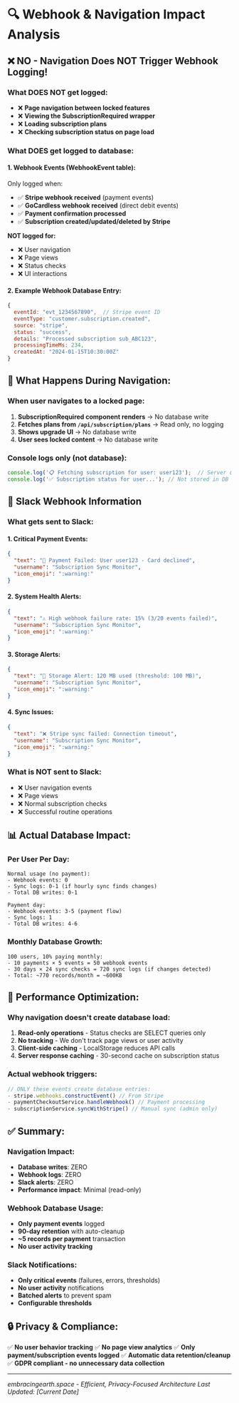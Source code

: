 # 🔍 Webhook & Navigation Impact Analysis

## ❌ **NO - Navigation Does NOT Trigger Webhook Logging!**

### **What DOES NOT get logged:**
- ❌ **Page navigation between locked features**
- ❌ **Viewing the SubscriptionRequired wrapper**
- ❌ **Loading subscription plans**
- ❌ **Checking subscription status on page load**

### **What DOES get logged to database:**

#### **1. Webhook Events (WebhookEvent table):**
Only logged when:
- ✅ **Stripe webhook received** (payment events)
- ✅ **GoCardless webhook received** (direct debit events)
- ✅ **Payment confirmation processed**
- ✅ **Subscription created/updated/deleted by Stripe**

**NOT logged for:**
- ❌ User navigation
- ❌ Page views
- ❌ Status checks
- ❌ UI interactions

#### **2. Example Webhook Database Entry:**
```javascript
{
  eventId: "evt_1234567890",  // Stripe event ID
  eventType: "customer.subscription.created",
  source: "stripe",
  status: "success",
  details: "Processed subscription sub_ABC123",
  processingTimeMs: 234,
  createdAt: "2024-01-15T10:30:00Z"
}
```

## 📱 **What Happens During Navigation:**

### **When user navigates to a locked page:**

1. **SubscriptionRequired component renders** → No database write
2. **Fetches plans from `/api/subscription/plans`** → Read only, no logging
3. **Shows upgrade UI** → No database write
4. **User sees locked content** → No database write

### **Console logs only (not database):**
```javascript
console.log('📋 Fetching subscription for user: user123');  // Server console only
console.log('✅ Subscription status for user...'); // Not stored in DB
```

## 🔔 **Slack Webhook Information**

### **What gets sent to Slack:**

#### **1. Critical Payment Events:**
```json
{
  "text": "🚨 Payment Failed: User user123 - Card declined",
  "username": "Subscription Sync Monitor",
  "icon_emoji": ":warning:"
}
```

#### **2. System Health Alerts:**
```json
{
  "text": "⚠️ High webhook failure rate: 15% (3/20 events failed)",
  "username": "Subscription Sync Monitor",
  "icon_emoji": ":warning:"
}
```

#### **3. Storage Alerts:**
```json
{
  "text": "🚨 Storage Alert: 120 MB used (threshold: 100 MB)",
  "username": "Subscription Sync Monitor",
  "icon_emoji": ":warning:"
}
```

#### **4. Sync Issues:**
```json
{
  "text": "❌ Stripe sync failed: Connection timeout",
  "username": "Subscription Sync Monitor",
  "icon_emoji": ":warning:"
}
```

### **What is NOT sent to Slack:**
- ❌ User navigation events
- ❌ Page views
- ❌ Normal subscription checks
- ❌ Successful routine operations

## 📊 **Actual Database Impact:**

### **Per User Per Day:**
```
Normal usage (no payment):
- Webhook events: 0
- Sync logs: 0-1 (if hourly sync finds changes)
- Total DB writes: 0-1

Payment day:
- Webhook events: 3-5 (payment flow)
- Sync logs: 1
- Total DB writes: 4-6
```

### **Monthly Database Growth:**
```
100 users, 10% paying monthly:
- 10 payments × 5 events = 50 webhook events
- 30 days × 24 sync checks = 720 sync logs (if changes detected)
- Total: ~770 records/month = ~600KB
```

## 🎯 **Performance Optimization:**

### **Why navigation doesn't create database load:**

1. **Read-only operations** - Status checks are SELECT queries only
2. **No tracking** - We don't track page views or user activity
3. **Client-side caching** - LocalStorage reduces API calls
4. **Server response caching** - 30-second cache on subscription status

### **Actual webhook triggers:**
```javascript
// ONLY these events create database entries:
- stripe.webhooks.constructEvent() // From Stripe
- paymentCheckoutService.handleWebhook() // Payment processing
- subscriptionService.syncWithStripe() // Manual sync (admin only)
```

## ✅ **Summary:**

### **Navigation Impact:**
- **Database writes**: ZERO
- **Webhook logs**: ZERO
- **Slack alerts**: ZERO
- **Performance impact**: Minimal (read-only)

### **Webhook Database Usage:**
- **Only payment events** logged
- **90-day retention** with auto-cleanup
- **~5 records per payment** transaction
- **No user activity tracking**

### **Slack Notifications:**
- **Only critical events** (failures, errors, thresholds)
- **No user activity** notifications
- **Batched alerts** to prevent spam
- **Configurable thresholds**

## 🔒 **Privacy & Compliance:**

✅ **No user behavior tracking**
✅ **No page view analytics**
✅ **Only payment/subscription events logged**
✅ **Automatic data retention/cleanup**
✅ **GDPR compliant - no unnecessary data collection**

---

*embracingearth.space - Efficient, Privacy-Focused Architecture*
*Last Updated: [Current Date]*
